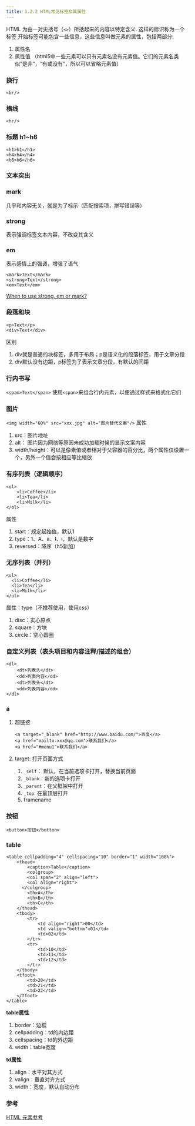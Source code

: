 ```yaml
---
title: 1.2.2 HTML常见标签及其属性 
---
```

HTML 为由一对尖括号（`<>`）所括起来的内容以特定含义. 这样的标识称为一个 标签 开始标签可能包含一些信息，这些信息叫做元素的属性，包括两部分:

 1. 属性名
 2. 属性值
（html5中一些元素可以只有元素名没有元素值。它们的元素名类似“是非”，“有或没有”，所以可以省略元素值）

### 换行
`<br/>`

### 横线
`<hr/>`

### 标题 h1~h6
```
<h1>h1</h1>
<h4>h4</h4>
<h6>h6</h6>
```

### 文本突出

### mark
几乎和内容无关，就是为了标示（匹配搜索项，拼写错误等）
### strong
表示强调标签文本内容，不改变其含义
### em
表示感情上的强调，增强了语气
```
<mark>Text</mark>
<strong>Text</strong>
<em>Text</em>
```
[When to use strong, em or mark?][1]

### 段落和块
```
<p>Text</p>
<div>Text</div>
```
区别

 1. div就是普通的块标签，多用于布局；p是语义化的段落标签，用于文章分段
 2. div默认没有边距，p标签为了表示文章分段，有默认的间距

### 行内书写
`<span>Text</span>`
使用` <span> `来组合行内元素，以便通过样式来格式化它们

### 图片
`<img width="60%" src="xxx.jpg" alt="图片替代文案"/>`
属性

 1. src：图片地址
 2. alt： 图片因为网络等原因未成功加载时候的显示文案内容
 3. width/height：可以是像素值或者相对于父容器的百分比，两个属性仅设置一个，另外一个值会按相应等比缩放

### 有序列表（逻辑顺序）
```
<ol>
    <li>Coffee</li>
    <li>Tea</li>
    <li>Milk</li>
</ol>
```
属性

 1. start：规定起始值，默认1
 2. type：1、A、a、I、i，默认是数字
 3. reversed：降序（h5新加）

### 无序列表（并列）
```
<ul>
  <li>Coffee</li>
  <li>Tea</li>
  <li>Milk</li>
</ul>
```
属性：type（不推荐使用，使用css）

 1. disc：实心原点
 2. square：方块
 3. circle：空心圆圈

### 自定义列表（表头项目和内容注释/描述的组合）
```
<dl>
    <dt>列表头</dt>
    <dd>列表内容</dd>
    <dt>列表头</dt>
    <dd>列表内容</dd>
</dl>
```

### a
 1. 超链接
	```
	<a target="_blank" href="http://www.baidu.com/">百度</a>
	<a href="mailto:xxx@qq.com">联系我们</a>
	<a href="#menu1">联系我们</a>
	```

 2. target: 打开页面方式

	 1. `_self`： 默认，在当前选项卡打开，替换当前页面
	 2. `_blank`：新的选项卡打开
	 3. `_parent`：在父框架中打开
	 4. `_top`: 在最顶层打开
	 5. framename

### 按钮
`<button>按钮</button>`

### table
```
<table cellpadding="4" cellspacing="10" border="1" width="100%">
    <thead>
        <caption>Table</caption>
        <colgroup>
        <col span="2" align="left">
        <col align="right">
      </colgroup>
        <th>A</th>
        <th>B</th>
        <th>C</th>
    </thead>
    <tbody>
        <tr>
            <td align="right">00</td>
            <td valign="bottom">01</td>
            <td>02</td>
        </tr>
        <tr>
            <td>10</td>
            <td>11</td>
            <td>12</td>
        </tr>
    </tbody>
    <tfoot>
        <td>20</td>
        <td>21</td>
        <td>22</td>
    </tfoot>
</table>
```

**table属性**

 1. border：边框
 2. cellpadding：td的内边距
 3. cellspacing：td的外边距
 4. width：table宽度

**td属性**

 1. align：水平对其方式
 2. valign：垂直对齐方式
 3. width：宽度，默认自动分布

### 参考
[HTML 元素参考][2]


  [1]: http://stackoverflow.com/questions/14741262/when-to-use-strong-em-or-mark
  [2]: https://developer.mozilla.org/zh-CN/docs/Web/HTML/Element